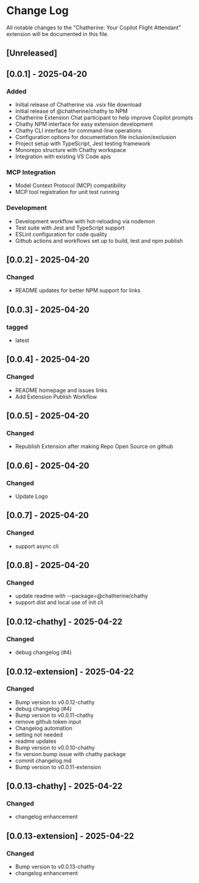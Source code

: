 # Change Log

All notable changes to the "Chatherine: Your Copilot Flight Attendant" extension will be documented in this file.

## [Unreleased]

## [0.0.1] - 2025-04-20

### Added
- Initial release of Chatherine via .vsix file download
- Initial release of @chatherine/chathy to NPM
- Chatherine Extension Chat participant to help improve Copilot prompts
- Chathy NPM interface for easy extension development
- Chathy CLI interface for command-line operations
- Configuration options for documentation file inclusion/exclusion
- Project setup with TypeScript, Jest testing framework
- Monorepo structure with Chathy workspace
- Integration with existing VS Code apis

### MCP Integration
- Model Context Protocol (MCP) compatibility
- MCP tool registration for unit test running

### Development
- Development workflow with hot-reloading via nodemon
- Test suite with Jest and TypeScript support
- ESLint configuration for code quality
- Github actions and workflows set up to build, test and npm publish


## [0.0.2] - 2025-04-20

### Changed
- README updates for better NPM support for links

## [0.0.3] - 2025-04-20

### tagged
- latest

## [0.0.4] - 2025-04-20

### Changed
- README homepage and issues links
- Add Extension Publish Workflow

## [0.0.5] - 2025-04-20

### Changed
- Republish Extension after making Repo Open Source on github

## [0.0.6] - 2025-04-20

### Changed
- Update Logo

## [0.0.7] - 2025-04-20

### Changed
- support async cli

## [0.0.8] - 2025-04-20

### Changed
- update readme with --package=@chatherine/chathy
- support dist and local use of init cli

## [0.0.12-chathy] - 2025-04-22

### Changed
- debug changelog (#4)


## [0.0.12-extension] - 2025-04-22

### Changed
- Bump version to v0.0.12-chathy
- debug changelog (#4)
- Bump version to v0.0.11-chathy
- remove github token input
- Changelog automation
- setting not needed
- readme updates
- Bump version to v0.0.10-chathy
- fix version bump issue with chathy package
- commit changelog.md
- Bump version to v0.0.11-extension

## [0.0.13-chathy] - 2025-04-22

### Changed
- changelog enhancement

## [0.0.13-extension] - 2025-04-22

### Changed
- Bump version to v0.0.13-chathy
- changelog enhancement
